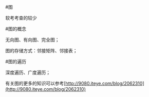 #图

软考考查的较少

#图的概念

无向图、有向图、完全图；

图的存储方式：邻接矩阵、邻接表；

#图的遍历

深度遍历、广度遍历；

有关图的更多的知识可以参考[http://9080.iteye.com/blog/2062310](http://9080.iteye.com/blog/2062310)
